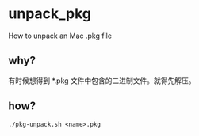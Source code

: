 # unpack_pkg

How to unpack an Mac .pkg file


## why?

有时候想得到 *.pkg 文件中包含的二进制文件。就得先解压。

## how?

`./pkg-unpack.sh <name>.pkg`
